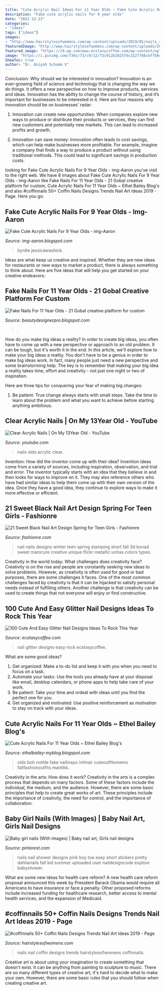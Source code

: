 ```yaml
---
title: "Cute Acrylic Nail Ideas For 11 Year Olds ~ Fake Cute Acrylic Nails For 9 Year Olds"
description: "Fake cute acrylic nails for 9 year olds"
date: "2022-12-23"
categories:
- "ideas"
tags: ["ideas"]
images:
- "http://www.hairstylesofwomens.com/wp-content/uploads/2019/02/nails_r_us11_49372089_307540103227824_2841702264085709861_n.jpg"
featuredImage: "http://www.hairstylesofwomens.com/wp-content/uploads/2019/02/nails_r_us11_49372089_307540103227824_2841702264085709861_n.jpg"
featured_image: "https://i0.wp.com/www.ecstasycoffee.com/wp-content/uploads/2016/08/Glitter-Nail-Art-Design-8.jpg"
image: "https://i.pinimg.com/736x/73/c9/12/73c912b20257dc3227786cbffb6c280d.jpg"
ShowToc: true
author: "Dr. Aniyah Schumm V"
---
```



Conclusion: Why should we be interested in innovation?
Innovation is an ever-growing field of science and technology that is changing the way we do things. It offers a new perspective on how to improve products, services and ideas. Innovation has the ability to change the course of history, and it’s important for businesses to be interested in it. Here are four reasons why innovation should be on businesses’ radar:
1) Innovation can create new opportunities: When companies explore new ways to produce or distribute their products or services, they can find new customers and potentially new markets. This can lead to increased profits and growth.

2) Innovation can save money: Innovation often leads to cost savings, which can help make businesses more profitable. For example, imagine a company that finds a way to produce a product without using traditional methods. This could lead to significant savings in production costs.

	

		
looking for Fake Cute Acrylic Nails For 9 Year Olds - img-Aaron you've visit to the right web. We have 8 Images about Fake Cute Acrylic Nails For 9 Year Olds - img-Aaron like Fake Nails For 11 Year Olds - 21 Gobal creative platform for custom, Cute Acrylic Nails For 11 Year Olds ~ Ethel Bailey Blog&#039;s and also #coffinnails 50+ Coffin Nails Designs Trends Nail Art Ideas 2019 - Page. Here you go:
		
    
## Fake Cute Acrylic Nails For 9 Year Olds - Img-Aaron

<img loading=lazy src="https://www.byrdie.com/thmb/bicARi8vzKESCcXYrvPh_GjkQTM=/904x708/filters:fill(auto,1)/ScreenShot2019-12-09at11.45.48AM-f9e9aa88f4094dfc8b316e6aa50b0d6d.png" onerror="this.onerror=null;this.src='https://tse2.mm.bing.net/th?id=OIP.kM9__xOgZ17FMB1h9Ho35QHaFz&amp;pid=15.1';" alt="Fake Cute Acrylic Nails For 9 Year Olds - img-Aaron">

_Source: img-aaron.blogspot.com_

>byrdie jessicawashick. 

	

Ideas are what keep us creative and inspired. Whether they are new ideas for restaurants or new ways to market a product, there is always something to think about. Here are five ideas that will help you get started on your creative endeavors: 

    
## Fake Nails For 11 Year Olds - 21 Gobal Creative Platform For Custom

<img loading=lazy src="https://i.ytimg.com/vi/atCzmFwPfiQ/maxresdefault.jpg" onerror="this.onerror=null;this.src='https://tse4.mm.bing.net/th?id=OIP.NQzByr-knD0vFSYfw2n4cwHaEK&amp;pid=15.1';" alt="Fake Nails For 11 Year Olds - 21 Gobal creative platform for custom">

_Source: beautydesignerpro.blogspot.com_

>. 

	

How do you make big ideas a reality?
In order to create big ideas, you often have to come up with a new perspective or approach to an old problem. It can be tough, but it's worth it in the end. In this article, we'll explore how to make your big ideas a reality.
You don't have to be a genius in order to make big ideas work. In fact, many people just need a new perspective and some brainstorming help. The key is to remember that making your big idea a reality takes time, effort and creativity - not just one night or two of inspiration.

Here are three tips for conquering your fear of making big changes: 
1) Be patient: True change always starts with small steps. Take the time to learn about the problem and what you want to achieve before starting anything ambitious.

    
## Clear Acrylic Nails | On My 13Year Old - YouTube

<img loading=lazy src="https://i.ytimg.com/vi/iYvw9GaCNTE/maxresdefault.jpg" onerror="this.onerror=null;this.src='https://tse4.mm.bing.net/th?id=OIP.f7ih6ft2RgZtVd5idtc4qQHaEK&amp;pid=15.1';" alt="Clear Acrylic Nails | On My 13Year Old - YouTube">

_Source: youtube.com_

>nails olds acrylic clear. 

	

Invention: How did the inventor come up with their idea?
Invention ideas come from a variety of sources, including inspiration, observation, and trial and error. The inventor typically starts with an idea that they believe in and then looks for ways to improve on it. They may also reference others who have had similar ideas to help them come up with their own version of the idea. Once they have a good idea, they continue to explore ways to make it more effective or efficient.

    
## 21 Sweet Black Nail Art Design Spring For Teen Girls - Fashionre

<img loading=lazy src="https://live.staticflickr.com/65535/46955845864_b91932ee5e_o.jpg" onerror="this.onerror=null;this.src='https://tse2.mm.bing.net/th?id=OIP.H1vtV-O_U5RThr9KtRkccQHaKg&amp;pid=15.1';" alt="21 Sweet Black Nail Art Design Spring for Teen Girls - Fashionre">

_Source: fashionre.com_

>nail nails designs winter teen spring stamping short fall 3d konad sweet manicure creative unique flickr metallic unhas colors types. 

	

Creativity in the world today: What challenges does creativity face?
Creativity is on the rise and people are constantly seeking new ideas to solve problems. However, as creativity is often used for good or bad purposes, there are some challenges it faces. One of the most common challenges faced by creativity is that it can be hijacked to satisfy personal needs instead of fulfilling others. Another challenge is that creativity can be used to create things that not everyone will enjoy or find constructive.

    
## 100 Cute And Easy Glitter Nail Designs Ideas To Rock This Year

<img loading=lazy src="https://i0.wp.com/www.ecstasycoffee.com/wp-content/uploads/2016/08/Glitter-Nail-Art-Design-8.jpg" onerror="this.onerror=null;this.src='https://tse2.mm.bing.net/th?id=OIP.4c_U53NiupPPjn7v8aAjsAHaHa&amp;pid=15.1';" alt="100 Cute And Easy Glitter Nail Designs Ideas To Rock This Year">

_Source: ecstasycoffee.com_

>nail glitter designs easy rock ecstasycoffee. 

	

What are some good ideas?
1. Get organized: Make a to-do list and keep it with you when you need to focus on a task.
2. Automate your tasks: Use the tools you already have at your disposal like email, desktop calendars, or phone apps to help take care of your work.
3. Be patient: Take your time and ordeal with ideas until you find the perfect one for you.
4. Get organized and motivated: Use positive reinforcement as motivation to stay on track with your ideas.

    
## Cute Acrylic Nails For 11 Year Olds ~ Ethel Bailey Blog&#039;s

<img loading=lazy src="https://i.pinimg.com/736x/73/c9/12/73c912b20257dc3227786cbffb6c280d.jpg" onerror="this.onerror=null;this.src='https://tse1.mm.bing.net/th?id=OIP.bsq4iozp0a9CuQI1HnfFkQHaLd&amp;pid=15.1';" alt="Cute Acrylic Nails For 11 Year Olds ~ Ethel Bailey Blog&#039;s">

_Source: ethelbailey-myblog.blogspot.com_

>olds boh notitle fake nailinspo inhhair cuteoutfitsmemo fallfashionoutfits mantikk. 

	

Creativity in the arts: How does it work?
Creativity in the arts is a complex process that depends on many factors. Some of these factors include the individual, the medium, and the audience. However, there are some basic principles that help to create great works of art. These principles include the importance of creativity, the need for control, and the importance of collaboration.

    
## Baby Girl Nails (With Images) | Baby Nail Art, Girls Nail Designs

<img loading=lazy src="https://i.pinimg.com/originals/ff/e9/67/ffe9673a1711b036d061e7f16fb7ba4a.jpg" onerror="this.onerror=null;this.src='https://tse4.mm.bing.net/th?id=OIP.Lrqh41qc0elH89UceVskGAHaHa&amp;pid=15.1';" alt="Baby girl nails (With images) | Baby nail art, Girls nail designs">

_Source: pinterest.com_

>nails nail shower designs pink boy toe easy short stickers pretty dahlianails fall kid summer uploaded user naildesigncode explore babyshower. 

	

What are some new ideas for health care reform?
A new health care reform proposal announced this week by President Barack Obama would require all Americans to have insurance or face a penalty. Other proposed reforms include increased funding for healthcare research, better access to mental health services, and the expansion of Medicaid.

    
## #coffinnails 50+ Coffin Nails Designs Trends Nail Art Ideas 2019 - Page

<img loading=lazy src="http://www.hairstylesofwomens.com/wp-content/uploads/2019/02/nails_r_us11_49372089_307540103227824_2841702264085709861_n.jpg" onerror="this.onerror=null;this.src='https://tse3.mm.bing.net/th?id=OIP.Qj0cNJYNlPk_92X6OkAbNQHaLJ&amp;pid=15.1';" alt="#coffinnails 50+ Coffin Nails Designs Trends Nail Art Ideas 2019 - Page">

_Source: hairstylesofwomens.com_

>nails nail coffin designs trends hairstylesofwomens coffinnails. 

	

Creative art is about using your imagination to create something that doesn't exist. It can be anything from painting to sculpture to music. There are so many different types of creative art, it's hard to decide what to make your own. However, there are some basic rules that you should follow when creating creative art.

